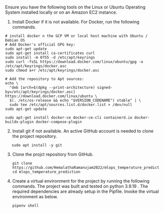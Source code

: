 Ensure you have the following tools on the Linux or Ubuntu Operating System installed locally or on an Amazon EC2 instance.

1. Install Docker if it is not available. For Docker, run the following commands.  
```
# install docker n the GCP VM or local host machine with Ubuntu / Debian OS
# Add Docker's official GPG key:
sudo apt-get update
sudo apt-get install ca-certificates curl
sudo install -m 0755 -d /etc/apt/keyrings
sudo curl -fsSL https://download.docker.com/linux/ubuntu/gpg -o /etc/apt/keyrings/docker.asc
sudo chmod a+r /etc/apt/keyrings/docker.asc

# Add the repository to Apt sources:
echo \
  "deb [arch=$(dpkg --print-architecture) signed-by=/etc/apt/keyrings/docker.asc] https://download.docker.com/linux/ubuntu \
  $(. /etc/os-release && echo "$VERSION_CODENAME") stable" | \
  sudo tee /etc/apt/sources.list.d/docker.list > /dev/null
sudo apt-get update

sudo apt-get install docker-ce docker-ce-cli containerd.io docker-buildx-plugin docker-compose-plugin
```

2. Install git if not available. An active GitHub account is needed to clone the project repository.
```
   sudo apt install -y git
```

3. Clone the projct repository from GitHub.
   ```
   git clone https://github.com/HemalathaRamanujam2022/mlops_temperature_prediction.git
   cd mlops_temperature_prediction
   ```

4. Create a virtual environment for the project by running the following commands. The project was built and tested on python 3.9.19 . The required dependencies are already setup in the Pipfile. Invoke the virtual environment as below.
   ```
   pipenv shell
   ```
